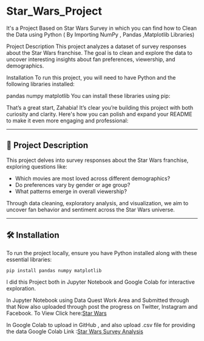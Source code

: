 # Star_Wars_Project
It's a Project  Based on Star Wars Survey in which you can find how to Clean the Data using Python ( By Importing NumPy , Pandas ,Matplotlib Libraries)


Project Description
This project analyzes a dataset of survey responses about the Star Wars franchise. The goal is to clean and explore the data to uncover interesting insights about fan preferences, viewership, and demographics.

Installation
To run this project, you will need to have Python and the following libraries installed:

pandas
numpy
matplotlib
You can install these libraries using pip:

That’s a great start, Zahabia! It’s clear you’re building this project with both curiosity and clarity. Here's how you can polish and expand your README to make it even more engaging and professional:

---

## 🚀 Project Description  
This project delves into survey responses about the Star Wars franchise, exploring questions like:  
- Which movies are most loved across different demographics?  
- Do preferences vary by gender or age group?  
- What patterns emerge in overall viewership?

Through data cleaning, exploratory analysis, and visualization, we aim to uncover fan behavior and sentiment across the Star Wars universe.

---

## 🛠️ Installation  
To run the project locally, ensure you have Python installed along with these essential libraries:

```bash
pip install pandas numpy matplotlib
```
I did this Project both in Jupyter Notebook and Google Colab for interactive exploration.

In Jupyter Notebook using Data Quest Work Area and Submitted through that Now also uploaded through post the progress on Twitter, Instagram and Facebook.
To View Click here:[Star Wars](https://youtu.be/jzP4eg5Yfxo?si=9qOwS613SV8vjcjW)

In Google Colab to upload in GitHub , and also upload .csv file for providing the data
Google Colab Link :[Star Wars Survey Analysis](https://colab.research.google.com/drive/1lszd3sEtKjIIashfMoJ8f6ynF40Ed83q?usp=sharing)



